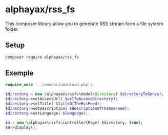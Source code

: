 # alphayax/rss_fs

This composer library allow you to generate RSS stream form a file system folder.

## Setup

```bash
composer require alphayax/rss_fs
```

## Exemple

```php
require_once '../vendor/autoload.php';

$directory = new \alphayax\rssfs\model\Directory( $directoryToServe);
$directory->setAccessUrl( $urlToAccessDirectory);
$directory->setTitle( $titleOfTheRssFeed);
$directory->setDescription( $descriptionOfTheRssFeed);
$directory->setLanguage( $language);

$a = new \alphayax\rssfs\controller\Page( $directory, true);
$a->display();
```
